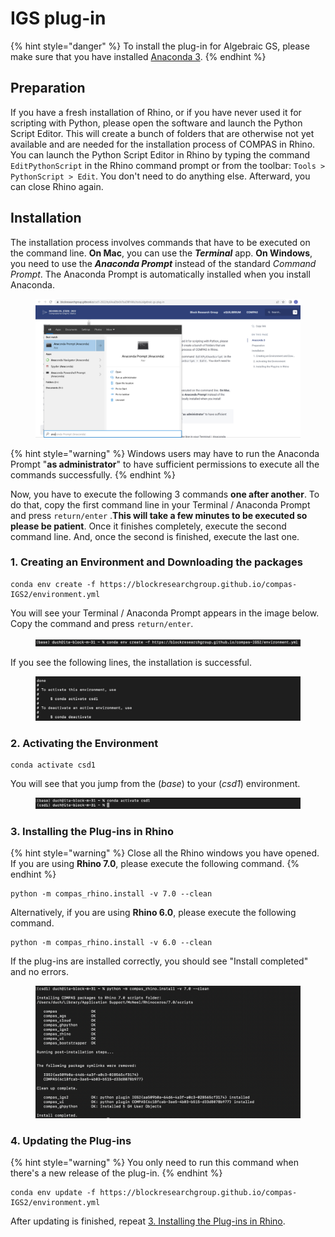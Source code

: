 # IGS plug-in

{% hint style="danger" %}
To install the plug-in for Algebraic GS, please make sure that you have installed [Anaconda 3](anaconda.md).&#x20;
{% endhint %}

## Preparation

If you have a fresh installation of Rhino, or if you have never used it for scripting with Python, please open the software and launch the Python Script Editor. This will create a bunch of folders that are otherwise not yet available and are needed for the installation process of COMPAS in Rhino. You can launch the Python Script Editor in Rhino by typing the command `EditPythonScript` in the Rhino command prompt or from the toolbar: `Tools > PythonScript > Edit`. You don't need to do anything else. Afterward, you can close Rhino again.

## Installation

The installation process involves commands that have to be executed on the command line. **On Mac**, you can use the _**Terminal**_ app. **On Windows**, you need to use the _**Anaconda Prompt**_ instead of the standard _Command Prompt_. The Anaconda Prompt is automatically installed when you install Anaconda.

<figure><img src="../.gitbook/assets/Anaconda Prompt.jpg" alt=""><figcaption></figcaption></figure>

{% hint style="warning" %}
Windows users may have to run the Anaconda Prompt "**as administrator**" to have sufficient permissions to execute all the commands successfully.
{% endhint %}

Now, you have to execute the following 3 commands **one after another**. To do that, copy the first command line in your Terminal / Anaconda Prompt and press `return/enter` .**This will take a few minutes to be executed so please be patient**. Once it finishes completely, execute the second command line. And, once the second is finished, execute the last one.

### 1. Creating an Environment and Downloading the packages

```
conda env create -f https://blockresearchgroup.github.io/compas-IGS2/environment.yml
```

You will see your Terminal / Anaconda Prompt appears in the image below. Copy the command and press `return/enter`.&#x20;

<figure><img src="../.gitbook/assets/image (44).png" alt=""><figcaption></figcaption></figure>

If you see the following lines, the installation is successful.&#x20;

<figure><img src="../.gitbook/assets/image (20).png" alt=""><figcaption></figcaption></figure>

### 2. Activating the Environment

```
conda activate csd1
```

You will see that you jump from the (_base_) to your (_csd1_) environment.&#x20;

<figure><img src="../.gitbook/assets/image (49).png" alt=""><figcaption></figcaption></figure>

### 3. Installing the Plug-ins in Rhino

{% hint style="warning" %}
Close all the Rhino windows you have opened. If you are using **Rhino 7.0**, please execute the following command.
{% endhint %}

```
python -m compas_rhino.install -v 7.0 --clean
```

Alternatively, if you are using **Rhino 6.0**, please execute the following command.&#x20;

```
python -m compas_rhino.install -v 6.0 --clean
```

If the plug-ins are installed correctly, you should see "Install completed" and no errors.

<figure><img src="../.gitbook/assets/image (103).png" alt=""><figcaption></figcaption></figure>

### 4. Updating the  Plug-ins

{% hint style="warning" %}
You only need to run this command when there's a new release of the plug-in.&#x20;
{% endhint %}

```
conda env update -f https://blockresearchgroup.github.io/compas-IGS2/environment.yml
```

After updating is finished, repeat [3. Installing the Plug-ins in Rhino](igs-plug-in.md#3.-installing-the-plug-ins-in-rhino).&#x20;
